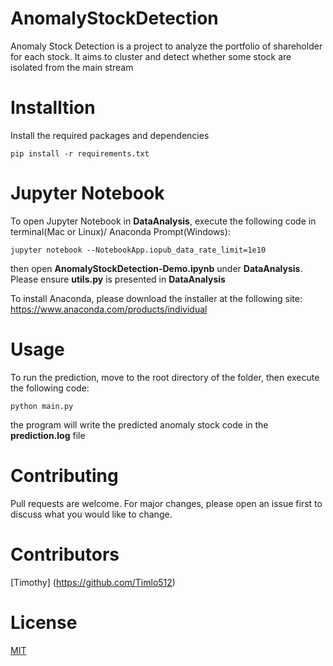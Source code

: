 # AnomalyStockDetection
Anomaly Stock Detection is a project to analyze the portfolio of shareholder for each stock. It aims to cluster and detect whether some stock are isolated from the main stream 

# Installtion
Install the required packages and dependencies
```
pip install -r requirements.txt
```

# Jupyter Notebook
To open Jupyter Notebook in **DataAnalysis**, execute the following code in terminal(Mac or Linux)/ Anaconda Prompt(Windows):

```jupyter notebook --NotebookApp.iopub_data_rate_limit=1e10```

then open **AnomalyStockDetection-Demo.ipynb** under **DataAnalysis**. 
Please ensure **utils.py** is presented in **DataAnalysis**

To install Anaconda, please download the installer at the following site:
https://www.anaconda.com/products/individual

# Usage
To run the prediction, move to the root directory of the folder, then execute the following code:

```python main.py```

the program will write the predicted anomaly stock code in the **prediction.log** file

# Contributing
Pull requests are welcome. For major changes, please open an issue first to discuss what you would like to change.

# Contributors
[Timothy] (https://github.com/Timlo512)

# License
[MIT](https://choosealicense.com/licenses/mit/)



